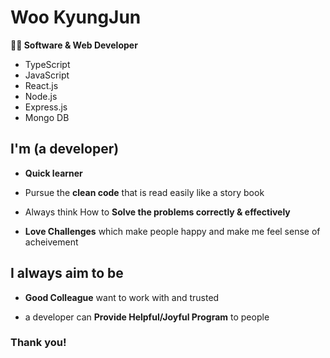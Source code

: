 # Woo KyungJun

<b>👨‍💻 Software & Web Developer</b>
- TypeScript
- JavaScript
- React.js
- Node.js
- Express.js
- Mongo DB

## I'm (a developer)

- **Quick learner**

- Pursue the **clean code** that is read easily like a story book

- Always think How to **Solve the problems correctly & effectively**

- **Love Challenges** which make people happy and make me feel sense of acheivement

## I always aim to be

- **Good Colleague** want to work with and trusted

- a developer can **Provide Helpful/Joyful Program** to people

### Thank you!
